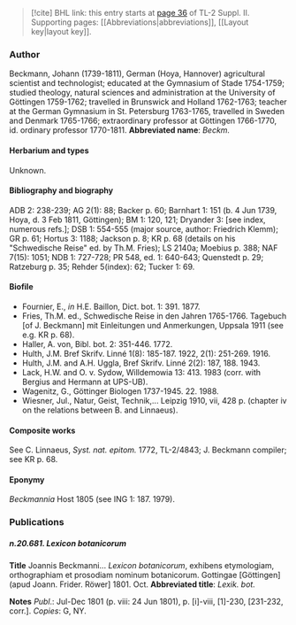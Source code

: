 > [!cite] BHL link: this entry starts at [page 36](https://www.biodiversitylibrary.org/page/33265233) of TL-2 Suppl. II.
> Supporting pages: [[Abbreviations|abbreviations]], [[Layout key|layout key]].

### Author

Beckmann, Johann (1739-1811), German (Hoya, Hannover) agricultural scientist and technologist; educated at the Gymnasium of Stade 1754-1759; studied theology, natural sciences and administration at the University of Göttingen 1759-1762; travelled in Brunswick and Holland 1762-1763; teacher at the German Gymnasium in St. Petersburg 1763-1765, travelled in Sweden and Denmark 1765-1766; extraordinary professor at Göttingen 1766-1770, id. ordinary professor 1770-1811. 
**Abbreviated name**: *Beckm.*

#### Herbarium and types

Unknown.

#### Bibliography and biography

ADB 2: 238-239; AG 2(1): 88; Backer p. 60; Barnhart 1: 151 (b. 4 Jun 1739, Hoya, d. 3 Feb 1811, Göttingen); BM 1: 120, 121; Dryander 3: \[see index, numerous refs.\]; DSB 1: 554-555 (major source, author: Friedrich Klemm); GR p. 61; Hortus 3: 1188; Jackson p. 8; KR p. 68 (details on his "Schwedische Reise" ed. by Th.M. Fries); LS 2140a; Moebius p. 388; NAF 7(15): 1051; NDB 1: 727-728; PR 548, ed. 1: 640-643; Quenstedt p. 29; Ratzeburg p. 35; Rehder 5(index): 62; Tucker 1: 69.

#### Biofile

- Fournier, E., *in* H.E. Baillon, Dict. bot. 1: 391. 1877.
- Fries, Th.M. ed., Schwedische Reise in den Jahren 1765-1766. Tagebuch \[of J. Beckmann\] mit Einleitungen und Anmerkungen, Uppsala 1911 (see e.g. KR p. 68).
- Haller, A. von, Bibl. bot. 2: 351-446. 1772.
- Hulth, J.M. Bref Skrifv. Linné 1(8): 185-187. 1922, 2(1): 251-269. 1916.
- Hulth, J.M. and A.H. Uggla, Bref Skrifv. Linné 2(2): 187, 188. 1943.
- Lack, H.W. and O. v. Sydow, Willdemowia 13: 413. 1983 (corr. with Bergius and Hermann at UPS-UB).
- Wagenitz, G., Göttinger Biologen 1737-1945. 22. 1988.
- Wiesner, Jul., Natur, Geist, Technik,... Leipzig 1910, vii, 428 p. (chapter iv on the relations between B. and Linnaeus).

#### Composite works

See C. Linnaeus, *Syst. nat. epitom.* 1772, TL-2/4843; J. Beckmann compiler; see KR p. 68.

#### Eponymy

*Beckmannia* Host 1805 (see ING 1: 187. 1979).

### Publications

##### n.20.681. Lexicon botanicorum

**Title**
Joannis Beckmanni... *Lexicon botanicorum*, exhibens etymologiam, orthographiam et prosodiam nominum botanicorum. Gottingae \[Göttingen\] (apud Joann. Frider. Röwer\] 1801. Oct.
**Abbreviated title**: *Lexik. bot.*

**Notes**
*Publ*.: Jul-Dec 1801 (p. viii: 24 Jun 1801), p. \[i\]-viii, \[1\]-230, \[231-232, corr.\]. *Copies*: G, NY.


